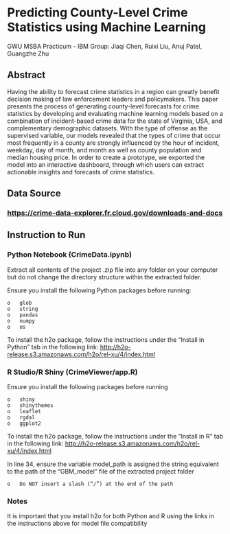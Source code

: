 # Predicting County-Level Crime Statistics using Machine Learning
GWU MSBA Practicum - IBM Group: Jiaqi Chen, Ruixi Liu, Anuj Patel, Guangzhe Zhu
## Abstract
Having the ability to forecast crime statistics in a region can greatly benefit decision making of law enforcement leaders and policymakers. This paper presents the process of generating county-level forecasts for crime statistics by developing and evaluating machine learning models based on a combination of incident-based crime data for the state of Virginia, USA, and complementary demographic datasets. With the type of offense as the supervised variable, our models revealed that the types of crime that occur most frequently in a county are strongly influenced by the hour of incident, weekday, day of month, and month as well as county population and median housing price. In order to create a prototype, we exported the model into an interactive dashboard, through which users can extract actionable insights and forecasts of crime statistics.
## Data Source
### https://crime-data-explorer.fr.cloud.gov/downloads-and-docs
## Instruction to Run
### Python Notebook (CrimeData.ipynb)
Extract all contents of the project .zip file into any folder on your computer but do not change the directory structure within the extracted folder.
  
Ensure you install the following Python packages before running:
  
    o	glob
    o	string
    o	pandas
    o	numpy
    o	os

To install the h2o package, follow the instructions under the “Install in Python” tab in the following link: http://h2o-release.s3.amazonaws.com/h2o/rel-xu/4/index.html

### R Studio/R Shiny (CrimeViewer/app.R)
Ensure you install the following packages before running
  
    o	shiny
    o	shinythemes
    o	leaflet
    o	rgdal
    o	ggplot2

To install the h2o package, follow the instructions under the “Install in R” tab in the following link: http://h2o-release.s3.amazonaws.com/h2o/rel-xu/4/index.html

In line 34, ensure the variable model_path is assigned the string equivalent to the path of the “GBM_model” file of the extracted project folder

    o	Do NOT insert a slash (“/”) at the end of the path 
### Notes
It is important that you install h2o for both Python and R using the links in the instructions above for model file compatibility

